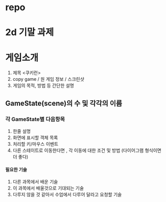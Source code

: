 # repo
2d 기말 과제
===================
# 게임소개
1. 제목   <쿠키런>
2. copy game / 원 게임 정보 / 스크린샷
3. 게임의 목적, 방법 등 간단한 설명
## GameState(scene)의 수 및 각각의 이름
### 각 GameState별 다음항목 
1. 한줄 설명
2. 화면에 표시할 객체 목록
3. 처리할 키/마우스 이벤트
4. 다른 스테이트로 이동한다면 , 각 이동에 대한 조건 및 방법 (다이어그램 형식이면 더 좋다)
#### 필요한 기술
1. 다른 과목에서 배운 기술
2. 이 과목에서 배울것으로 기대되는 기술
3. 다루지 않을 것 같아서 수업에서 다루어 달라고 요청할 기술
